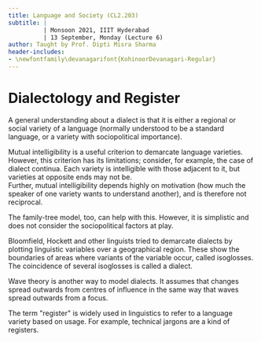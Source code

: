 ```yaml
---
title: Language and Society (CL2.203)
subtitle: |
          | Monsoon 2021, IIIT Hyderabad
          | 13 September, Monday (Lecture 6)
author: Taught by Prof. Dipti Misra Sharma
header-includes:
- \newfontfamily\devanagarifont{KohinoorDevanagari-Regular}
---
```


# Dialectology and Register
A general understanding about a dialect is that it is either a regional or social variety of a language (normally understood to be a standard language, or a variety with sociopolitical importance).  

Mutual intelligibility is a useful criterion to demarcate language varieties. However, this criterion has its limitations; consider, for example, the case of dialect continua. Each variety is intelligible with those adjacent to it, but varieties at opposite ends may not be.  
Further, mutual intelligibility depends highly on motivation (how much the speaker of one variety wants to understand another), and is therefore not reciprocal.  

The family-tree model, too, can help with this. However, it is simplistic and does not consider the sociopolitical factors at play.  

Bloomfield, Hockett and other linguists tried to demarcate dialects by plotting linguistic variables over a geographical region. These show the boundaries of areas where variants of the variable occur, called isoglosses. The coincidence of several isoglosses is called a dialect.  

Wave theory is another way to model dialects. It assumes that changes spread outwards from centres of influence in the same way that waves spread outwards from a focus.  

The term "register" is widely used in linguistics to refer to a language variety based on usage. For example, technical jargons are a kind of registers.
